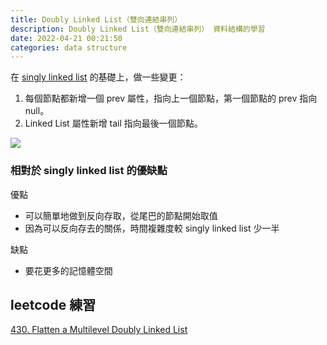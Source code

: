 ```yaml
---
title: Doubly Linked List（雙向連結串列）
description: Doubly Linked List（雙向連結串列） 資料結構的學習
date: 2022-04-21 00:21:50
categories: data structure
---
```


在 [singly linked list](https://rock070.github.io/blog.rock070/2022/04/20/linked-list/) 的基礎上，做一些變更：

1. 每個節點都新增一個 prev 屬性，指向上一個節點，第一個節點的 prev 指向 null。
2. Linked List 屬性新增 tail 指向最後一個節點。

![](https://i.imgur.com/RNy8pQg.png)

### 相對於 singly linked list 的優缺點

優點
- 可以簡單地做到反向存取，從尾巴的節點開始取值
- 因為可以反向存去的關係，時間複雜度較 singly linked list 少一半

缺點
- 要花更多的記憶體空間

## leetcode 練習

[430. Flatten a Multilevel Doubly Linked List](https://leetcode.com/problems/flatten-a-multilevel-doubly-linked-list/)